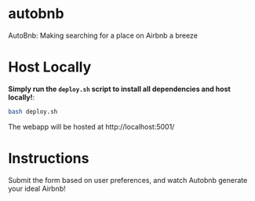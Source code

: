 # autobnb

AutoBnb: Making searching for a place on Airbnb a breeze

# Host Locally

**Simply run the `deploy.sh` script to install all dependencies and host locally!**:

   ```bash
   bash deploy.sh
   ```

The webapp will be hosted at http://localhost:5001/

# Instructions

Submit the form based on user preferences, and watch Autobnb generate your ideal Airbnb!
